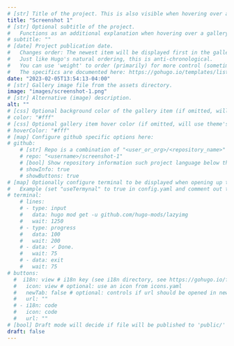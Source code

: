 ```yaml
---
# [str] Title of the project. This is also visible when hovering over a gallery item.
title: "Screenshot 1"
# [str] Optional subtitle of the project. 
#   Functions as an additional explanation when hovering over a gallery item (comment out the following line).
# subtitle: ""
# [date] Project publication date.
#   Changes order: The newest item will be displayed first in the gallery. 
#   Just like Hugo's natural ordering, this is anti-chronological.
#   You can use 'weight' to order (primarily) for more control (sometimes it makes sense to put old items before new ones).
#   The specifics are documented here: https://gohugo.io/templates/lists/#order-content
date: "2023-02-05T13:54:13-04:00"
# [str] Gallery image file from the assets directory. 
image: "images/screenshot-1.png"
# [str] Alternative (image) description.
alt: ""
# [css] Optional background color of the gallery item (if omitted, will use theme's fallback).
# color: "#fff"
# [css] Optional gallery item hover color (if omitted, will use theme's fallback).
# hoverColor: "#fff"
# [map] Configure github specific options here:
# github: 
    # [str] Repo is a combination of "<user_or_org>/<repository_name>"
    # repo: "<username>/screenshot-1"
    # [bool] Show repository information such project language below the buttons.
    # showInfo: true
    # showButtons: true
# [map] Optionally configure terminal to be displayed when opening up the gallery item:
#   Example (set "useTermynal" to true in config.yaml and comment out to test it):
# terminal:
    # lines:
    # - type: input
    #   data: hugo mod get -u github.com/hugo-mods/lazyimg 
    #   wait: 1250
    # - type: progress
    #   data: 100
    #   wait: 200
    # - data: ✓ Done.
    #   wait: 75
    # - data: exit
    #   wait: 75
# buttons:
  #  i18n: view # i18n key (see i18n directory, see https://gohugo.io/functions/i18n/)
  #   icon: view # optional: use an icon from icons.yaml
  #   newTab: false # optional: controls if url should be opened in new tab
  #   url: ""
  # - i18n: code 
  #   icon: code
  #   url: ""
# [bool] Draft mode will decide if file will be published to 'public/' directory.
draft: false
---
```

